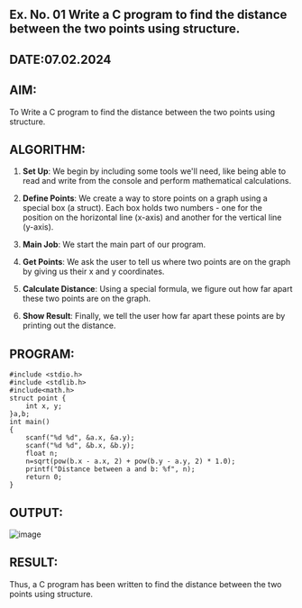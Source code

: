 ## Ex. No. 01 Write a C program to find the distance between the two points using structure.
## DATE:07.02.2024
## AIM:
To Write a C program to find the distance between the two points using structure.
## ALGORITHM:
1. **Set Up**: We begin by including some tools we'll need, like being able to read and write from the console and perform mathematical calculations.

2. **Define Points**: We create a way to store points on a graph using a special box (a struct). Each box holds two numbers - one for the position on the horizontal line (x-axis) and another for the vertical line (y-axis).

3. **Main Job**: We start the main part of our program.

4. **Get Points**: We ask the user to tell us where two points are on the graph by giving us their x and y coordinates.

5. **Calculate Distance**: Using a special formula, we figure out how far apart these two points are on the graph.

6. **Show Result**: Finally, we tell the user how far apart these points are by printing out the distance.
## PROGRAM:
```
#include <stdio.h>
#include <stdlib.h>
#include<math.h>
struct point {
    int x, y;
}a,b;
int main()
{
    scanf("%d %d", &a.x, &a.y);
    scanf("%d %d", &b.x, &b.y);
    float n;
    n=sqrt(pow(b.x - a.x, 2) + pow(b.y - a.y, 2) * 1.0);
    printf("Distance between a and b: %f", n);
    return 0;
}
```
## OUTPUT:
![image](https://github.com/AshwinKumar-Saveetha/Advanced-C-Programing/assets/155129814/82f5b296-f786-42b9-b389-6bbc6a461794)

## RESULT:
Thus, a C program has been written to find the distance between the two points using structure.
